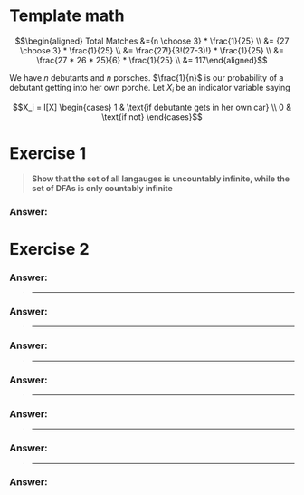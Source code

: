 Template math
=============

$$\begin{aligned}
    Total Matches &={n \choose 3} * \frac{1}{25} \\
                    &= {27 \choose 3}   * \frac{1}{25} \\
                    &=   \frac{27!}{3!(27-3)!} * \frac{1}{25} \\
                    &= \frac{27 * 26 * 25}{6} * \frac{1}{25}  \\
                    &= 117\end{aligned}$$

We have $n$ debutants and $n$ porsches. $\frac{1}{n}$ is our probability
of a debutant getting into her own porche. Let $X_i$ be an indicator
variable saying

$$X_i = I[X]
    \begin{cases}
        1 & \text{if debutante gets in her own car} \\
        0 & \text{if not} 
    \end{cases}$$

Exercise 1
==========

> **Show that the set of all langauges is uncountably infinite, while
> the set of DFAs is only countably infinite**

### Answer:

Exercise 2
==========

### Answer:

> ** **

### Answer:

> ** **

### Answer:

> ** **

### Answer:

> ** **

### Answer:

> ** **

### Answer:

> ** **

### Answer:
